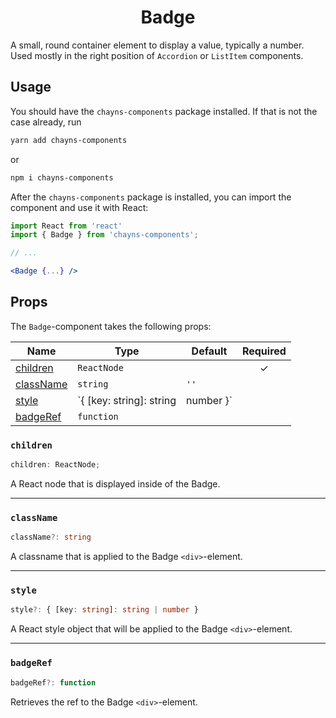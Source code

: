 <div align="center"><h1>Badge</h1></div>

A small, round container element to display a value, typically a number. Used
mostly in the right position of `Accordion` or `ListItem` components.

## Usage

You should have the `chayns-components` package installed. If that is not the
case already, run

```bash
yarn add chayns-components
```

or

```bash
npm i chayns-components
```

After the `chayns-components` package is installed, you can import the component
and use it with React:

```jsx
import React from 'react'
import { Badge } from 'chayns-components';

// ...

<Badge {...} />
```

## Props

The `Badge`-component takes the following props:

| Name                    | Type                     | Default   | Required |
| ----------------------- | ------------------------ | --------- | :------: |
| [children](#children)   | `ReactNode`              |           |    ✓     |
| [className](#classname) | `string`                 | `''`      |          |
| [style](#style)         | `{ [key: string]: string | number }` |          |  |
| [badgeRef](#badgeref)   | `function`               |           |          |

### `children`

```ts
children: ReactNode;
```

A React node that is displayed inside of the Badge.

---

### `className`

```ts
className?: string
```

A classname that is applied to the Badge `<div>`-element.

---

### `style`

```ts
style?: { [key: string]: string | number }
```

A React style object that will be applied to the Badge `<div>`-element.

---

### `badgeRef`

```ts
badgeRef?: function
```

Retrieves the ref to the Badge `<div>`-element.

